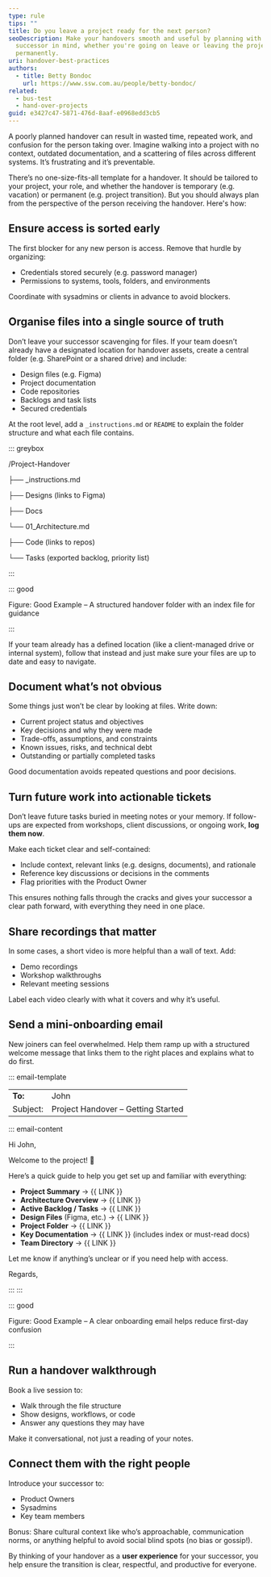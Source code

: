 ```yaml
---
type: rule
tips: ""
title: Do you leave a project ready for the next person?
seoDescription: Make your handovers smooth and useful by planning with your
  successor in mind, whether you're going on leave or leaving the project
  permanently.
uri: handover-best-practices
authors:
  - title: Betty Bondoc
    url: https://www.ssw.com.au/people/betty-bondoc/
related:
  - bus-test
  - hand-over-projects
guid: e3427c47-5871-476d-8aaf-e0968edd3cb5
---
```


A poorly planned handover can result in wasted time, repeated work, and confusion for the person taking over. Imagine walking into a project with no context, outdated documentation, and a scattering of files across different systems. It’s frustrating and it’s preventable.

<!--endintro-->

There’s no one-size-fits-all template for a handover. It should be tailored to your project, your role, and whether the handover is temporary (e.g. vacation) or permanent (e.g. project transition). But you should always plan from the perspective of the person receiving the handover. Here's how:

## Ensure access is sorted early

The first blocker for any new person is access. Remove that hurdle by organizing:

* Credentials stored securely (e.g. password manager)
* Permissions to systems, tools, folders, and environments

Coordinate with sysadmins or clients in advance to avoid blockers.

## Organise files into a single source of truth

Don’t leave your successor scavenging for files. If your team doesn’t already have a designated location for handover assets, create a central folder (e.g. SharePoint or a shared drive) and include:

* Design files (e.g. Figma)
* Project documentation
* Code repositories
* Backlogs and task lists
* Secured credentials

At the root level, add a `_instructions.md` or `README` to explain the folder structure and what each file contains.

::: greybox

/Project-Handover

├── _instructions.md

├── Designs (links to Figma)

├── Docs

  └── 01_Architecture.md

├── Code (links to repos)

└── Tasks (exported backlog, priority list)

:::

::: good

Figure: Good Example – A structured handover folder with an index file for guidance

:::

If your team already has a defined location (like a client-managed drive or internal system), follow that instead and just make sure your files are up to date and easy to navigate.

## Document what’s not obvious

Some things just won’t be clear by looking at files. Write down:

* Current project status and objectives
* Key decisions and why they were made
* Trade-offs, assumptions, and constraints
* Known issues, risks, and technical debt
* Outstanding or partially completed tasks

Good documentation avoids repeated questions and poor decisions.

## Turn future work into actionable tickets

Don’t leave future tasks buried in meeting notes or your memory. If follow-ups are expected from workshops, client discussions, or ongoing work, **log them now**.

Make each ticket clear and self-contained:

* Include context, relevant links (e.g. designs, documents), and rationale
* Reference key discussions or decisions in the comments
* Flag priorities with the Product Owner

This ensures nothing falls through the cracks and gives your successor a clear path forward, with everything they need in one place.

## Share recordings that matter

In some cases, a short video is more helpful than a wall of text. Add:

* Demo recordings
* Workshop walkthroughs
* Relevant meeting sessions

Label each video clearly with what it covers and why it’s useful.

## Send a mini-onboarding email

New joiners can feel overwhelmed. Help them ramp up with a structured welcome message that links them to the right places and explains what to do first.

::: email-template

| | |
|---------------|--------------------------------------|
| **To:**       | John                                 |
| Subject: | Project Handover – Getting Started |

::: email-content

Hi John,

Welcome to the project! 🎉

Here’s a quick guide to help you get set up and familiar with everything:

* **Project Summary** → {{ LINK }}
* **Architecture Overview** → {{ LINK }}
* **Active Backlog / Tasks** → {{ LINK }}
* **Design Files** (Figma, etc.) → {{ LINK }}
* **Project Folder** → {{ LINK }}
* **Key Documentation** → {{ LINK }} (includes index or must-read docs)
* **Team Directory** → {{ LINK }}

Let me know if anything’s unclear or if you need help with access.

Regards,  

:::
:::

::: good

Figure: Good Example – A clear onboarding email helps reduce first-day confusion

:::

## Run a handover walkthrough

Book a live session to:

* Walk through the file structure
* Show designs, workflows, or code
* Answer any questions they may have

Make it conversational, not just a reading of your notes.

## Connect them with the right people

Introduce your successor to:

* Product Owners
* Sysadmins
* Key team members

Bonus: Share cultural context like who’s approachable, communication norms, or anything helpful to avoid social blind spots (no bias or gossip!).

By thinking of your handover as a **user experience** for your successor, you help ensure the transition is clear, respectful, and productive for everyone.
